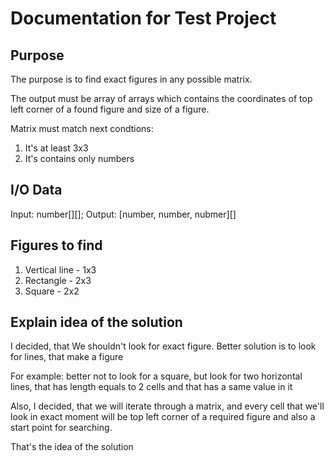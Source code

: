 # Documentation for Test Project

## Purpose

The purpose is to find exact figures in any possible matrix.

The output must be array of arrays which contains the coordinates of top left corner of a found figure and size of a figure. 

Matrix must match next condtions: 

1. It's at least 3x3 
2. It's contains only numbers

## I/O Data

Input: number[][];
Output: [number, number, nubmer][]

## Figures to find

1. Vertical line - 1x3
2. Rectangle - 2x3
3. Square - 2x2

## Explain idea of the solution

I decided, that We shouldn't look for exact figure. Better solution is to look for lines, that make a figure

For example: better not to look for a square, but look for two horizontal lines, that has length equals to 2 cells and that has a same value in it

Also, I decided, that we will iterate through a matrix, and every cell that we'll look in exact moment will be top left corner of a required figure and also a start point for searching.

That's the idea of the solution
